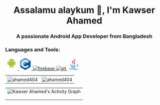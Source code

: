 <h1 align="center">Assalamu alaykum 👋, I'm Kawser Ahamed</h1>
<h3 align="center">A passionate Android App Developer from Bangladesh</h3>


<p align="left">
</p>




<h3 align="left">Languages and Tools:</h3>
<p align="left"> 
  <a href="https://developer.android.com" target="_blank" rel="noreferrer"> 
    <img src="https://raw.githubusercontent.com/devicons/devicon/master/icons/android/android-original-wordmark.svg" alt="android" width="40" height="40"/> 
  </a> 
  <a href="https://www.cprogramming.com/" target="_blank" rel="noreferrer"> 
  <img src="https://raw.githubusercontent.com/devicons/devicon/master/icons/c/c-original.svg" alt="c" width="40" height="40"/> 
  </a> 
  <a href="https://firebase.google.com/" target="_blank" rel="noreferrer">
  <img src="https://www.vectorlogo.zone/logos/firebase/firebase-icon.svg" alt="firebase" width="40" height="40"/>
  </a> 
  <a href="https://git-scm.com/" target="_blank" rel="noreferrer">
    <img src="https://www.vectorlogo.zone/logos/git-scm/git-scm-icon.svg" alt="git" width="40" height="40"/>
  </a> 
  <a href="https://www.java.com" target="_blank" rel="noreferrer">
    <img src="https://raw.githubusercontent.com/devicons/devicon/master/icons/java/java-original.svg" alt="java" width="40" height="40"/>
  </a>
</p>


<table cellspacing="0" cellpadding="0" style="border:none;">
  <tr>
    <td>
      <img align="center" src="https://github-readme-stats.vercel.app/api?username=ahamed404&show_icons=true&locale=en" alt="ahamed404" />
    </td>

 <td>
      <img align="center" src="https://github-readme-streak-stats.herokuapp.com/?user=ahamed404&" alt="ahamed404" />
    </td>
   </tr>
</table>
<table cellspacing="0" cellpadding="0" style="border:none;">
  <tr>
    <td>
     <img alt="Kawser Ahamed's Activity Graph" src="https://activity-graph.herokuapp.com/graph?username=ahamed404&bg_color=1F222E&color=F8D866&line=F85D7F&point=FFFFFF&hide_border=true" />
</p>
    </td> 
   </tr>
</table>





